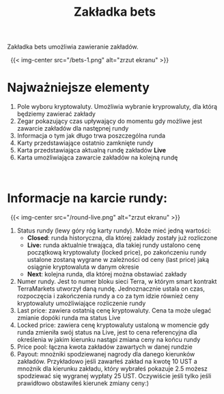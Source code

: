 ﻿--- 
title: Zakładka bets
weight: 3
type: docs
notoc: true
--- 

Zakładka bets umożliwia zawieranie zakładów.

&nbsp;
{{< img-center
src="/bets-1.png"
alt="zrzut ekranu" >}}
&nbsp;

# Najważniejsze elementy 

1. Pole wyboru kryptowaluty. Umożliwia wybranie kryprowaluty, dla którą będziemy zawierać zakłady 
2. Zegar pokazujący czas upływający do momentu gdy możliwe jest zawarcie zakładów dla następnej rundy
3. Informacja o tym jak długo trwa poszczególna runda
4. Karty przedstawiające ostatnio zamknięte rundy
5. Karta przedstawiająca aktualną rundę zakładów **Live**
6. Karta umożliwiająca zawarcie zakładów na kolejną rundę


&nbsp;
# Informacje na karcie rundy:

&nbsp;
{{< img-center
src="/round-live.png"
alt="zrzut ekranu" >}}
&nbsp;

1. Status rundy (lewy góry róg karty rundy). Może mieć jedną wartości:
    * **Closed**: runda historyczna, dla której zakłady zostały już rozliczone
    * **Live:** runda aktualnie trwająca, dla takiej rundy ustalono cenę początkową kryptowaluty (locked price), po zakończeniu rundy 
    ustalone zostaną wygrane w zależności od ceny (last price) jaką osiągnie kryptowaluta w danym okresie
    * **Next**: kolejna runda, dla której można obstawiać zakłady
2. Numer rundy. Jest to numer bloku sieci Terra, w którym smart kontrakt TerraMarkets utworzył daną rundę. 
   Jednoznacznie ustala on czas, rozpoczęcia i zakończenia rundy a co za tym idzie również ceny kryptowaluty umożliwiające rozliczenie rundy
3. Last price: zawiera ostatnią cenę kryptowaluty. Cena ta może ulegać zmianie dopóki runda ma status Live
4. Locked price: zawiera cenę kryptowaluty ustaloną w momencie gdy runda zmieniła swój status na Live, jest to cena referencyjna dla określenia w jakim kierunku nastąpi zmiana ceny na końcu rundy
5. Price pool: łączna kwota zakładów zawartych w danej rundzie
6. Payout: mnożniki spodziewanej nagrody dla danego kierunków zakładów. Przykładowo jeśli zawarłeś zakład na kwotę 10 UST a mnożnik
   dla kierunku zakładu, który wybrałeś pokazuje 2.5 możesz spodziewać się wygranej wypłaty 25 UST. Oczywiście jeśli tylko jeśli prawidłowo obstawiłeś kierunek zmiany ceny:)
